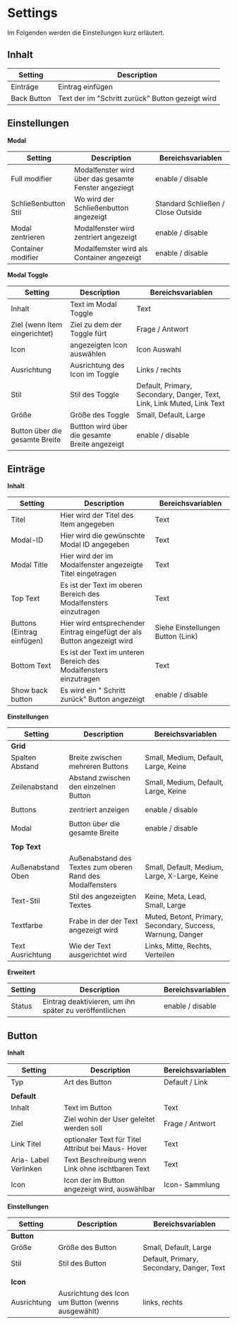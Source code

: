 # Settings

Im Folgenden werden die Einstellungen kurz erläutert.

## Inhalt

| Setting     | Description                                      |
|-------------|--------------------------------------------------|
| Einträge    | Eintrag einfügen                                 |
| Back Button | Text der im "Schritt zurück" Button gezeigt wird |

## Einstellungen

**Modal**

| Setting              | Description                                          | Bereichsvariablen                  |
|----------------------|------------------------------------------------------|------------------------------------|
| Full modifier        | Modalfenster wird über das gesamte Fenster angeziegt | enable / disable                   |
| Schließenbutton Stil | Wo wird der Schließenbutton angezeigt                | Standard Schließen / Close Outside |
| Modal zentrieren     | Modalfenster wird zentriert angezeigt                | enable / disable                   |
| Container modifier   | Modalfemster wird als Container angezeigt            | enable / disable                   |

**Modal Toggle**

| Setting                        | Description                                    | Bereichsvariablen                                                      |
|--------------------------------|------------------------------------------------|------------------------------------------------------------------------|
| Inhalt                         | Text im Modal Toggle                           | Text                                                                   |
| Ziel (wenn Item eingerichtet)  | Ziel zu dem der Toggle fürt                    | Frage / Antwort                                                        |
| Icon                           | angezeigten Icon auswählen                     | Icon Auswahl                                                           |
| Ausrichtung                    | Ausrichtung des Icon im Toggle                 | Links / rechts                                                         |
| Stil                           | Stil des Toggle                                | Default, Primary, Secondary, Danger, Text, Link, Link Muted, Link Text |
| Größe                          | Größe des Toggle                               | Small, Default, Large                                                  |
| Button über die gesamte Breite | Buttton wird über die gesamte Breite angezeigt | enable / disable                                                       |

## Einträge

**Inhalt**

| Setting                    | Description                                                              | Bereichsvariablen                 |
|----------------------------|--------------------------------------------------------------------------|-----------------------------------|
| Titel                      | Hier wird der Titel des Item angegeben                                   | Text                              |
| Modal-ID                   | Hier wird die gewünschte Modal ID angegeben                              | Text                              |
| Modal Title                | Hier wird der im Modalfenster angezeigte Titel eingetragen               | Text                              |
| Top Text                   | Es ist der Text im oberen Bereich des Modalfensters einzutragen          | Text                              |
| Buttons (Eintrag einfügen) | Hier wird entsprechender Eintrag eingefügt der als Button angezeigt wird | Siehe Einstellungen Button (Link) |
| Bottom Text                | Es ist der Text im unteren Bereich des Modalfensters einzutragen         | Text                              |
| Show back button           | Es wird ein " Schritt zurück" Button angezeigt                           | enable / disable                  |

**Einstellungen**

| Setting           | Description                                               | Bereichsvariablen                                           |
|-------------------|-----------------------------------------------------------|-------------------------------------------------------------|
| **Grid**          |                                                           |                                                             |
| Spalten Abstand   | Breite zwischen mehreren Buttons                          | Small, Medium, Default, Large, Keine                        |
| Zeilenabstand     | Abstand zwischen den einzelnen Button                     | Small, Medium, Default, Large, Keine                        |
|                   |                                                           |                                                             |
| Buttons           | zentriert anzeigen                                        | enable / disable                                            |
|                   |                                                           |                                                             |
| Modal             | Button über die gesamte Breite                            | enable / disable                                            |
|                   |                                                           |                                                             |
| **Top Text**      |                                                           |                                                             |
| Außenabstand Oben | Außenabstand des Textes zum oberen Rand des Modalfensters | Small, Default, Medium, Large, X-Large, Keine               |
| Text-Stil         | Stil des angezeigten Textes                               | Keine, Meta, Lead, Small, Large                             |
| Textfarbe         | Frabe in der der Text angezeigt wird                      | Muted, Betont, Primary, Secondary, Success, Warnung, Danger |
| Text Ausrichtung  | Wie der Text ausgerichtet wird                            | Links, Mitte, Rechts, Verteilen                             |

**Erweitert**

| Setting | Description                                            | Bereichsvariablen |
|---------|--------------------------------------------------------|-------------------|
| Status  | Eintrag deaktivieren, um ihn später zu veröffentlichen | enable / disable  |

## Button

**Inhalt**

| Setting               | Description                                        | Bereichsvariablen |
|-----------------------|----------------------------------------------------|------------------|
| Typ                   | Art des Button                                     | Default / Link   |
|                       |                                                    |                  |
| **Default**           |                                                    |                  |
| Inhalt                | Text im Button                                     | Text             |
| Ziel                  | Ziel wohin der User geleitet werden soll           | Frage / Antwort  |
| Link Titel            | optionaler Text für Titel Attribut bei Maus- Hover | Text             |
| Aria- Label Verlinken | Text Beschreibung wenn Link ohne ischtbaren Text   | Text             |
| Icon                  | Icon der im Button angezeigt wird, auswählbar      | Icon- Sammlung   |

**Einstellungen**

| Setting     | Description                                       | Bereichsvariablen                         |
|-------------|---------------------------------------------------|-------------------------------------------|
| **Button**  |                                                   |                                           |
| Größe       | Größe des Button                                  | Small, Default, Large                     |
| Stil        | Stil des Button                                   | Default, Primary, Secondary, Danger, Text |
|             |                                                   |                                           |
| **Icon**    |                                                   |                                           |
| Ausrichtung | Ausrichtung des Icon um Button (wenns ausgewählt) | links, rechts                             |
